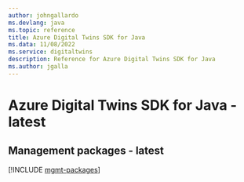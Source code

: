 ```yaml
---
author: johngallardo
ms.devlang: java
ms.topic: reference
title: Azure Digital Twins SDK for Java
ms.data: 11/08/2022
ms.service: digitaltwins
description: Reference for Azure Digital Twins SDK for Java
ms.author: jgalla
---
```

# Azure Digital Twins SDK for Java - latest

## Management packages - latest
[!INCLUDE [mgmt-packages](digital-twins-mgmt-index.md)]
